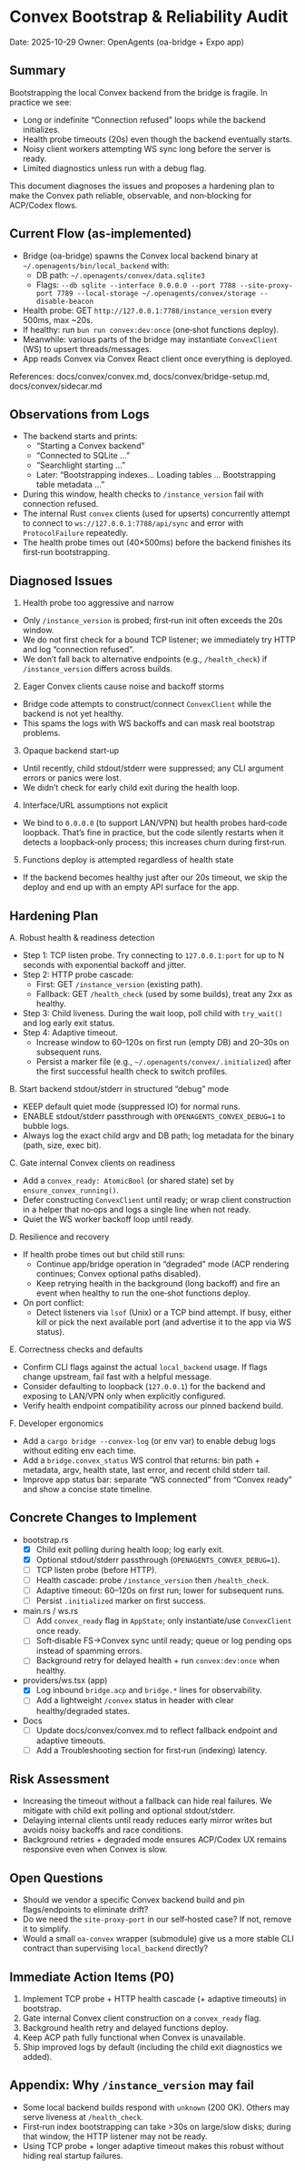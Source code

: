 # Convex Bootstrap & Reliability Audit

Date: 2025-10-29
Owner: OpenAgents (oa-bridge + Expo app)

## Summary

Bootstrapping the local Convex backend from the bridge is fragile. In practice we see:
- Long or indefinite “Connection refused” loops while the backend initializes.
- Health probe timeouts (20s) even though the backend eventually starts.
- Noisy client workers attempting WS sync long before the server is ready.
- Limited diagnostics unless run with a debug flag.

This document diagnoses the issues and proposes a hardening plan to make the Convex path reliable, observable, and non‑blocking for ACP/Codex flows.

## Current Flow (as‑implemented)

- Bridge (oa-bridge) spawns the Convex local backend binary at `~/.openagents/bin/local_backend` with:
  - DB path: `~/.openagents/convex/data.sqlite3`
  - Flags: `--db sqlite --interface 0.0.0.0 --port 7788 --site-proxy-port 7789 --local-storage ~/.openagents/convex/storage --disable-beacon`
- Health probe: GET `http://127.0.0.1:7788/instance_version` every 500ms, max ~20s.
- If healthy: run `bun run convex:dev:once` (one‑shot functions deploy).
- Meanwhile: various parts of the bridge may instantiate `ConvexClient` (WS) to upsert threads/messages.
- App reads Convex via Convex React client once everything is deployed.

References: docs/convex/convex.md, docs/convex/bridge-setup.md, docs/convex/sidecar.md

## Observations from Logs

- The backend starts and prints:
  - “Starting a Convex backend”
  - “Connected to SQLite …”
  - “Searchlight starting …”
  - Later: “Bootstrapping indexes… Loading tables … Bootstrapping table metadata …”
- During this window, health checks to `/instance_version` fail with connection refused.
- The internal Rust `convex` clients (used for upserts) concurrently attempt to connect to `ws://127.0.0.1:7788/api/sync` and error with `ProtocolFailure` repeatedly.
- The health probe times out (40×500ms) before the backend finishes its first‑run bootstrapping.

## Diagnosed Issues

1) Health probe too aggressive and narrow
- Only `/instance_version` is probed; first‑run init often exceeds the 20s window.
- We do not first check for a bound TCP listener; we immediately try HTTP and log “connection refused”.
- We don’t fall back to alternative endpoints (e.g., `/health_check`) if `/instance_version` differs across builds.

2) Eager Convex clients cause noise and backoff storms
- Bridge code attempts to construct/connect `ConvexClient` while the backend is not yet healthy.
- This spams the logs with WS backoffs and can mask real bootstrap problems.

3) Opaque backend start‑up
- Until recently, child stdout/stderr were suppressed; any CLI argument errors or panics were lost.
- We didn’t check for early child exit during the health loop.

4) Interface/URL assumptions not explicit
- We bind to `0.0.0.0` (to support LAN/VPN) but health probes hard‑code loopback. That’s fine in practice, but the code silently restarts when it detects a loopback‑only process; this increases churn during first‑run.

5) Functions deploy is attempted regardless of health state
- If the backend becomes healthy just after our 20s timeout, we skip the deploy and end up with an empty API surface for the app.

## Hardening Plan

A. Robust health & readiness detection
- Step 1: TCP listen probe. Try connecting to `127.0.0.1:port` for up to N seconds with exponential backoff and jitter.
- Step 2: HTTP probe cascade:
  - First: GET `/instance_version` (existing path).
  - Fallback: GET `/health_check` (used by some builds), treat any 2xx as healthy.
- Step 3: Child liveness. During the wait loop, poll child with `try_wait()` and log early exit status.
- Step 4: Adaptive timeout.
  - Increase window to 60–120s on first run (empty DB) and 20–30s on subsequent runs.
  - Persist a marker file (e.g., `~/.openagents/convex/.initialized`) after the first successful health check to switch profiles.

B. Start backend stdout/stderr in structured “debug” mode
- KEEP default quiet mode (suppressed IO) for normal runs.
- ENABLE stdout/stderr passthrough with `OPENAGENTS_CONVEX_DEBUG=1` to bubble logs.
- Always log the exact child argv and DB path; log metadata for the binary (path, size, exec bit).

C. Gate internal Convex clients on readiness
- Add a `convex_ready: AtomicBool` (or shared state) set by `ensure_convex_running()`.
- Defer constructing `ConvexClient` until ready; or wrap client construction in a helper that no‑ops and logs a single line when not ready.
- Quiet the WS worker backoff loop until ready.

D. Resilience and recovery
- If health probe times out but child still runs:
  - Continue app/bridge operation in “degraded” mode (ACP rendering continues; Convex optional paths disabled).
  - Keep retrying health in the background (long backoff) and fire an event when healthy to run the one‑shot functions deploy.
- On port conflict:
  - Detect listeners via `lsof` (Unix) or a TCP bind attempt. If busy, either kill or pick the next available port (and advertise it to the app via WS status).

E. Correctness checks and defaults
- Confirm CLI flags against the actual `local_backend` usage. If flags change upstream, fail fast with a helpful message.
- Consider defaulting to loopback (`127.0.0.1`) for the backend and exposing to LAN/VPN only when explicitly configured.
- Verify health endpoint compatibility across our pinned backend build.

F. Developer ergonomics
- Add a `cargo bridge --convex-log` (or env var) to enable debug logs without editing env each time.
- Add a `bridge.convex_status` WS control that returns: bin path + metadata, argv, health state, last error, and recent child stderr tail.
- Improve app status bar: separate “WS connected” from “Convex ready” and show a concise state timeline.

## Concrete Changes to Implement

- bootstrap.rs
  - [x] Child exit polling during health loop; log early exit.
  - [x] Optional stdout/stderr passthrough (`OPENAGENTS_CONVEX_DEBUG=1`).
  - [ ] TCP listen probe (before HTTP).
  - [ ] Health cascade: probe `/instance_version` then `/health_check`.
  - [ ] Adaptive timeout: 60–120s on first run; lower for subsequent runs.
  - [ ] Persist `.initialized` marker on first success.

- main.rs / ws.rs
  - [ ] Add `convex_ready` flag in `AppState`; only instantiate/use `ConvexClient` once ready.
  - [ ] Soft‑disable FS→Convex sync until ready; queue or log pending ops instead of spamming errors.
  - [ ] Background retry for delayed health + run `convex:dev:once` when healthy.

- providers/ws.tsx (app)
  - [x] Log inbound `bridge.acp` and `bridge.*` lines for observability.
  - [ ] Add a lightweight `/convex` status in header with clear healthy/degraded states.

- Docs
  - [ ] Update docs/convex/convex.md to reflect fallback endpoint and adaptive timeouts.
  - [ ] Add a Troubleshooting section for first‑run (indexing) latency.

## Risk Assessment

- Increasing the timeout without a fallback can hide real failures. We mitigate with child exit polling and optional stdout/stderr.
- Delaying internal clients until ready reduces early mirror writes but avoids noisy backoffs and race conditions.
- Background retries + degraded mode ensures ACP/Codex UX remains responsive even when Convex is slow.

## Open Questions

- Should we vendor a specific Convex backend build and pin flags/endpoints to eliminate drift?
- Do we need the `site-proxy-port` in our self‑hosted case? If not, remove it to simplify.
- Would a small `oa-convex` wrapper (submodule) give us a more stable CLI contract than supervising `local_backend` directly?

## Immediate Action Items (P0)

1) Implement TCP probe + HTTP health cascade (+ adaptive timeouts) in bootstrap.
2) Gate internal Convex client construction on a `convex_ready` flag.
3) Background health retry and delayed functions deploy.
4) Keep ACP path fully functional when Convex is unavailable.
5) Ship improved logs by default (including the child exit diagnostics we added).

## Appendix: Why `/instance_version` may fail

- Some local backend builds respond with `unknown` (200 OK). Others may serve liveness at `/health_check`.
- First‑run index bootstrapping can take >30s on large/slow disks; during that window, the HTTP listener may not be ready.
- Using TCP probe + longer adaptive timeout makes this robust without hiding real startup failures.

